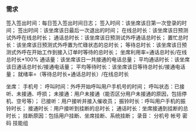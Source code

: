 ### 需求
签入签出时间：每日签入签出时间日志；
签入时间：该坐席该日第一次登录的时间；
签出时间：该坐席该日最后一次退出的时间；
在线总时长：该坐席该日预测试外呼在线总时长；
通话总时长：该坐席该日预测试外呼通话总时长；
置忙总时长：该坐席该日预测式外呼置为忙碌状态的总时长；
等待总时长：该坐席该日预测式外呼在开始工作到接入订单时等待的总时长；
坐席利用率=通话总时长/在线总时长*100%
通话量：该坐席该日一共接通的电话总量；
平均通话时长：该坐席该日通话总时长/接通电话量；
平均等待时长：该坐席该日等待总时长/接通电话量；
就绪率=（等待总时长+通话总时长）/在线总时长

坐席：
手机号：
呼叫时间：外呼开始呼叫用户手机号的时间；
呼叫状态：已接听、未接通、呼损； 未接通：用户未接通（能否区分用户未接通的原因，包括停机、空号等）； 已接听：用户接听并接入催收员；
振铃时长：呼叫用户手机的振铃时长；
接通时长：用户接听到挂断的总时长；
通话时长：坐席接通到挂断的总时长；
挂断原因：包括用户挂断、坐席挂断、系统挂断；
录音：
分机号	帐号	密码	技能组